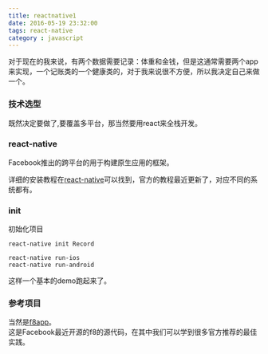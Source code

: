 ```yaml
---
title: reactnative1
date: 2016-05-19 23:32:00
tags: react-native
category : javascript
---
```


对于现在的我来说，有两个数据需要记录：体重和金钱，但是这通常需要两个app来实现，一个记账类的一个健康类的，对于我来说很不方便，所以我决定自己来做一个。

### 技术选型  

既然决定要做了,要覆盖多平台，那当然要用react来全栈开发。

### react-native  

Facebook推出的跨平台的用于构建原生应用的框架。
<!-- more -->
详细的安装教程在[react-native](https://facebook.github.io/react-native/releases/next/docs/getting-started.html#content)可以找到，官方的教程最近更新了，对应不同的系统都有。

### init

初始化项目  

    react-native init Record

    react-native run-ios
    react-native run-android

这样一个基本的demo跑起来了。

### 参考项目

当然是[f8app](https://github.com/fbsamples/f8app)。  
这是Facebook最近开源的f8的源代码，在其中我们可以学到很多官方推荐的最佳实践。
